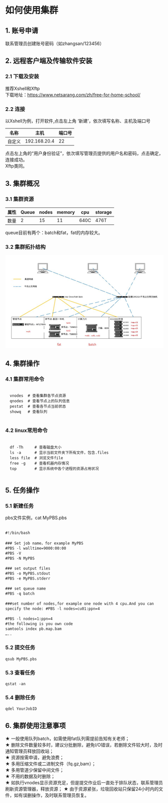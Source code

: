 # 如何使用集群

## 1. 账号申请 
联系管理员创建账号密码（如zhangsan/123456）
## 2. 远程客户端及传输软件安装
### 2.1 下载及安装
推荐Xshell和Xftp  
下载地址：https://www.netsarang.com/zh/free-for-home-school/
### 2.2 连接
以Xshell为例，打开软件,点击左上角 ‘新建’，依次填写名称、主机及端口号

| 名称 | 主机 | 端口号 |
| ------ | ------ | ------ |
| 自定义 | 192.168.20.4 | 22 |

点击左上角的“用户身份验证”，依次填写管理员提供的用户名和密码，点击确定，连接成功。   
Xftp类同。
## 3. 集群概况
### 3.1 集群资源

| 属性 | Queue | nodes | memory | cpu | storage |
| ------ | ------ | ------ | ------| ------| ------ |
| 数量 | 2 | 15 | 11 | 640C | 476T |

queue目前有两个：batch和fat，fat的内存较大。   

### 3.2 集群拓扑结构
![Pandao editor.md](https://raw.githubusercontent.com/xjtu-omics/cluster/main/pictures/struct.png "Pandao editor.md")
## 4. 集群操作
### 4.1 集群常用命令
```

  vnodes  # 查看集群各节点资源   
  qnodes  # 查看节点上的队列信息    
  pestat  # 查看各节点当前状态   
  showq   # 查看队列   
  
```
### 4.2 linux常用命令
```

  df -Th     # 查看磁盘大小   
  ls -a      # 显示当前文件夹下所有文件，包含.files    
  less file  # 浏览文件file  
  free -g    # 查看机器内存情况
  top        # 显示系统中各个进程的资源占用状况  
  
```
## 5. 任务操作
### 5.1 新建任务
pbs文件实例，cat MyPBS.pbs
```

#!/bin/bash

### Set job name，for example MyPBS  
#PBS -l walltime=9000:00:00
#PBS -V
#PBS -N MyPBS

### set output files
#PBS -o MyPBS.stdout       
#PBS -e MyPBS.stderr     

### set queue name  
#PBS -q batch

###set number of nodes,for example one node with 4 cpu.And you can specify the node: #PBS -l nodes=cu01:ppn=4 

#PBS -l nodes=1:ppn=4 
#the following is you own code
samtools index pb.map.bam
…..

```
### 5.2 提交任务
```
qsub MyPBS.pbs
```

### 5.3 查看任务
```
qstat -an
```
### 5.4 删除任务
```
qdel YourJobID
```
## 6. 集群使用注意事项
★ 一般使用队列batch，如需使用fat队列需提前告知有关老师；   
★ 删除文件数量较多时，建议分批删除，避免I/O错误，若删除文件较大时，及时通知管理员释放回收站；   
★ 资源按需申请，避免浪费；   
★ 多用压缩文件或二进制文件（fq.gz,bam）；   
★ 多用管道少保留中间文件；    
★ 不用的数据及时删除；     
★ 如执行vnodes显示资源充足，但是提交作业后一直处于排队状态，联系管理员刷新资源管理器，释放资源；
★ 由于资源紧张，垃圾回收站只保留24小时内的文件，如有误删操作，及时联系管理员恢复。 

